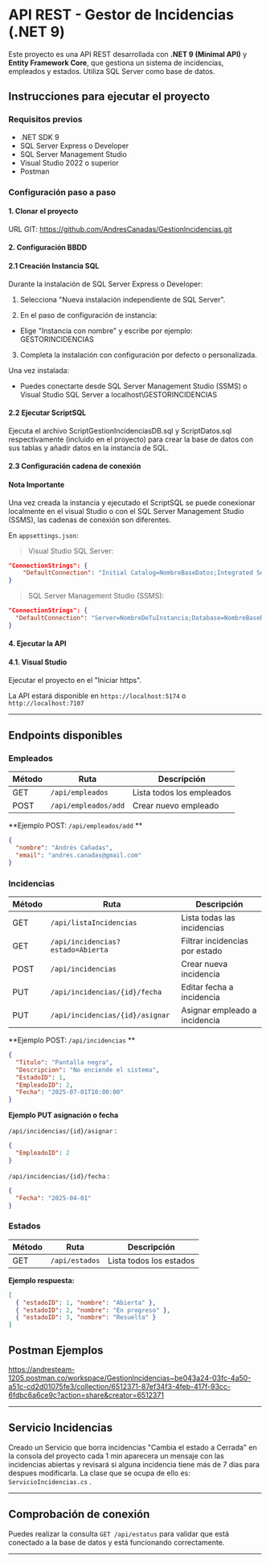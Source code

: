 # API REST - Gestor de Incidencias (.NET 9)

Este proyecto es una API REST desarrollada con **.NET 9 (Minimal API)** y **Entity Framework Core**, que gestiona un sistema de incidencias, empleados y estados. Utiliza SQL Server como base de datos.

## Instrucciones para ejecutar el proyecto

### Requisitos previos

- .NET SDK 9
- SQL Server Express o Developer
- SQL Server Management Studio
- Visual Studio 2022 o superior
- Postman

### Configuración paso a paso

#### 1. Clonar el proyecto

URL GIT: https://github.com/AndresCanadas/GestionIncidencias.git

#### 2. Configuración BBDD

#### 2.1 Creación Instancia SQL

Durante la instalación de SQL Server Express o Developer:

 1. Selecciona "Nueva instalación independiente de SQL Server".

 2. En el paso de configuración de instancia:

  - Elige "Instancia con nombre" y escribe por ejemplo: GESTORINCIDENCIAS

 3. Completa la instalación con configuración por defecto o personalizada.

Una vez instalada:

  - Puedes conectarte desde SQL Server Management Studio (SSMS) o Visual Studio SQL Server a localhost\GESTORINCIDENCIAS

#### 2.2 Ejecutar ScriptSQL

Ejecuta el archivo ScriptGestionIncidenciasDB.sql y ScriptDatos.sql respectivamente (incluido en el proyecto) para crear la base de datos con sus tablas y añadir datos en la instancia de SQL.

#### 2.3 Configuración cadena de conexión

#### Nota Importante

Una vez creada la instancia y ejecutado el ScriptSQL se puede conexionar localmente en el visual Studio o con el SQL Server Management Studio (SSMS), las cadenas de conexión son diferentes.

En `appsettings.json`:

> Visual Studio SQL Server:

```json
"ConnectionStrings": {
    "DefaultConnection": "Initial Catalog=NombreBaseDatos;Integrated Security=True;Trust Server Certificate=True;"
}
```

> SQL Server Management Studio (SSMS):

```json
"ConnectionStrings": {
  "DefaultConnection": "Server=NombreDeTuInstancia;Database=NombreBaseDatos;Trusted_Connection=True;TrustServerCertificate=True;"
}
```


#### 4. Ejecutar la API

#### 4.1. Visual Studio

Ejecutar el proyecto en el "Iniciar https".

La API estará disponible en `https://localhost:5174` o `http://localhost:7107`

---


## Endpoints disponibles

### Empleados

| Método | Ruta                  | Descripción               |
| ------ | --------------------- | ------------------------- |
| GET    | `/api/empleados`      | Lista todos los empleados |
| POST   | `/api/empleados/add`  | Crear nuevo empleado      |

**Ejemplo POST: `/api/empleados/add` **

```json
{
  "nombre": "Andrés Cañadas",
  "email": "andres.canadas@gmail.com"
}
```

### Incidencias

| Método | Ruta                              | Descripción                          |
| ------ | --------------------------------- | ------------------------------------ |
| GET    | `/api/listaIncidencias`           | Lista todas las incidencias          |
| GET    | `/api/incidencias?estado=Abierta` | Filtrar incidencias por estado       |
| POST   | `/api/incidencias`                | Crear nueva incidencia               |
| PUT    | `/api/incidencias/{id}/fecha`     | Editar fecha a incidencia            |
| PUT    | `/api/incidencias/{id}/asignar`   | Asignar empleado a incidencia        |

**Ejemplo POST: `/api/incidencias` **

```json
{
  "Titulo": "Pantalla negra",
  "Descripcion": "No enciende el sistema",
  "EstadoID": 1,
  "EmpleadoID": 2,
  "Fecha": "2025-07-01T10:00:00"
}
```

**Ejemplo PUT asignación o fecha**

 `/api/incidencias/{id}/asignar` :

```json
{
  "EmpleadoID": 2
}
```

`/api/incidencias/{id}/fecha` :

```json
{
  "Fecha": "2025-04-01"
}
```

### Estados

| Método | Ruta           | Descripción             |
| ------ | -------------- | ----------------------- |
| GET    | `/api/estados` | Lista todos los estados |

**Ejemplo respuesta:**

```json
[
  { "estadoID": 1, "nombre": "Abierta" },
  { "estadoID": 2, "nombre": "En progreso" },
  { "estadoID": 3, "nombre": "Resuelta" }
]
```

## Postman Ejemplos

https://andresteam-1205.postman.co/workspace/GestionIncidencias~be043a24-03fc-4a50-a51c-cd2d01075fe3/collection/6512371-87ef34f3-4feb-417f-93cc-6fdbc6a6ce9c?action=share&creator=6512371

---

## Servicio Incidencias

Creado un Servicio que borra incidencias "Cambia el estado a Cerrada" en la consola del proyecto cada 1 min aparecera un mensaje con las incidencias abiertas y revisará si alguna incidencia tiene más de 7 días para despues modificarla. 
La clase que se ocupa de ello es: `ServicioIncidencias.cs` .

---

## Comprobación de conexión

Puedes realizar la consulta `GET /api/estatus` para validar que está conectado a la base de datos y está funcionando correctamente.

---



